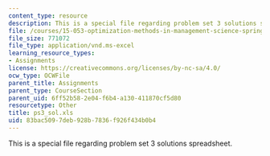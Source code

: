 ```yaml
---
content_type: resource
description: This is a special file regarding problem set 3 solutions spreadsheet.
file: /courses/15-053-optimization-methods-in-management-science-spring-2013/83bac5097deb928b7836f926f434b0b4_ps3_sol.xls
file_size: 771072
file_type: application/vnd.ms-excel
learning_resource_types:
- Assignments
license: https://creativecommons.org/licenses/by-nc-sa/4.0/
ocw_type: OCWFile
parent_title: Assignments
parent_type: CourseSection
parent_uid: 6ff52b58-2e04-f6b4-a130-411870cf5d80
resourcetype: Other
title: ps3_sol.xls
uid: 83bac509-7deb-928b-7836-f926f434b0b4
---
```

This is a special file regarding problem set 3 solutions spreadsheet.